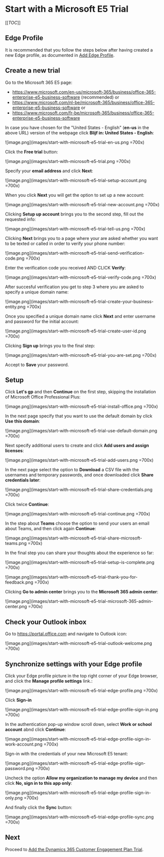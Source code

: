 # Start with a Microsoft E5 Trial

[[_TOC_]]

## Edge Profile

It is recommended that you follow the steps below after having created a new Edge profile, as documented in [Add Edge Profile](Add-New-Edge-Profile).

## Create a new trial

Go to the Microsoft 365 E5 page:

- https://www.microsoft.com/en-us/microsoft-365/business/office-365-enterprise-e5-business-software (recommended) or
- https://www.microsoft.com/nl-be/microsoft-365/business/office-365-enterprise-e5-business-software or 
- https://www.microsoft.com/fr-be/microsoft-365/business/office-365-enterprise-e5-business-software

In case you have chosen for the "United States - English" (**en-us** in the above URL) version of the webpage click **Blijf in: United States - English**:

![image.png](images/start-with-microsoft-e5-trial-en-us.png =700x)

Click the **Free trial** button:

![image.png](images/start-with-microsoft-e5-trial.png =700x)

Specify your **email address** and click **Next**:

![image.png](images/start-with-microsoft-e5-trial-setup-account.png =700x)

When you click **Next** you will get the option to set up a new account:

![image.png](images/start-with-microsoft-e5-trial-new-account.png =700x)

Clicking **Setup up account** brings you to the second step, fill out the requested info:

![image.png](images/start-with-microsoft-e5-trial-tell-us.png =700x)

Clicking **Next** brings you to a page where your are asked whether you want to be texted or called in order to verify your phone number:

![image.png](images/start-with-microsoft-e5-trial-send-verification-code.png =700x)

Enter the verification code you received AND CLICK **Verify**:

![image.png](images/start-with-microsoft-e5-trial-verify-code.png =700x)

After succesful verification you get to step 3 where you are asked to specify a unique domain name:

![image.png](images/start-with-microsoft-e5-trial-create-your-business-entity.png =700x)

Once you specified a unique domain name click **Next** and enter username and password for the initial account:

![image.png](images/start-with-microsoft-e5-trial-create-user-id.png =700x)

Clicking **Sign up** brings you to the final step:

![image.png](images/start-with-microsoft-e5-trial-you-are-set.png =700x)

Accept to **Save** your password.


## Setup

Click **Let's gp** and then **Continue** on the first step, skipping the installation of Microsoft Office Professional Plus:

![image.png](images/start-with-microsoft-e5-trial-install-office.png =700x)

In the next page specify that you want to use the default domain by click **Use this domain**:

![image.png](images/start-with-microsoft-e5-trial-use-default-domain.png =700x)

Next specify additional users to create and click **Add users and assign licenses**:

![image.png](images/start-with-microsoft-e5-trial-add-users.png =700x)

In the next page select the option to **Download** a CSV file with the usernames and temporary passwords, and once downloaded click **Share credentials later**:

![image.png](images/start-with-microsoft-e5-trial-share-credentials.png =700x)

Click twice **Continue**:

![image.png](images/start-with-microsoft-e5-trial-continue.png =700x)

In the step about **Teams** choose the option to send your users an email about Teams, and then click again **Continue**:

![image.png](images/start-with-microsoft-e5-trial-share-microsoft-teams.png =700x)

In the final step you can share your thoughts about the experience so far:

![image.png](images/start-with-microsoft-e5-trial-setup-is-complete.png =700x)

![image.png](images/start-with-microsoft-e5-trial-thank-you-for-feedback.png =700x)

Clicking **Go to admin center** brings you to the **Microsoft 365 admin center**:

![image.png](images/start-with-microsoft-e5-trial-microsoft-365-admin-center.png =700x)

## Check your Outlook inbox

Go to https://portal.office.com and navigate to Outlook icon:

![image.png](images/start-with-microsoft-e5-trial-outlook-welcome.png =700x)


## Synchronize settings with your Edge profile

Click your Edge profile picture in the top right corner of your Edge browser, and click the **Manage profile settings** link.:

![image.png](images/start-with-microsoft-e5-trial-edge-profile.png =700x)

Click **Sign-in**

![image.png](images/start-with-microsoft-e5-trial-edge-profile-sign-in.png =700x)

In the authentication pop-up window scroll down, select **Work or school account** abnd click **Continue**:

![image.png](images/start-with-microsoft-e5-trial-edge-profile-sign-in-work-account.png =700x)

Sign-in with the credentials of your new Microsoft E5 tenant:

![image.png](images/start-with-microsoft-e5-trial-edge-profile-sign-password.png =700x)

Uncheck the option **Allow my organization to manage my device** and then click **No, sign in to this app only**:

![image.png](images/start-with-microsoft-e5-trial-edge-profile-sign-in-only.png =700x)

And finally click the **Sync** button:

![image.png](images/start-with-microsoft-e5-trial-edge-profile-sync.png =700x)


## Next

Proceed to [Add the Dynamics 365 Customer Engagement Plan Trial](Add-the-Dynamics-365-Customer-Engagement-Plan-Trial).